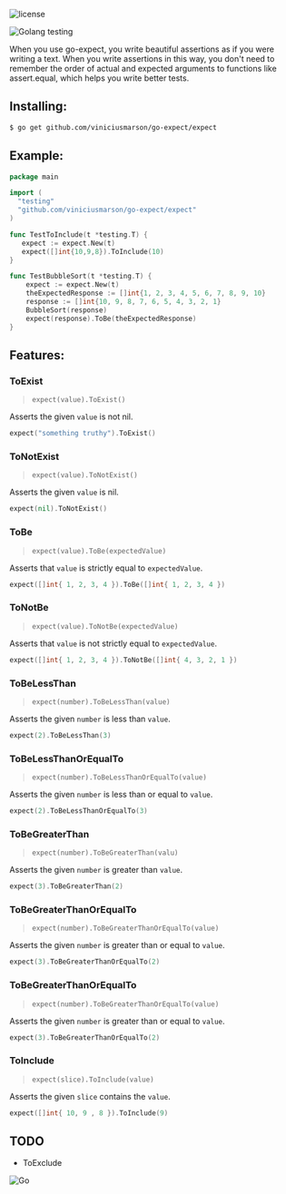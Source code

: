 ![license](http://img.shields.io/badge/license-MIT-blue.svg)

![Golang testing](https://cdn-images-1.medium.com/max/800/1*8jnAiQdv4Vxh5AH3-2uswA.jpeg)

When you use go-expect, you write beautiful assertions as if you were writing a text. When you write assertions in this way, you don't need to remember the order of actual and expected arguments to functions like assert.equal, which helps you write better tests.


## Installing:

```sh
$ go get github.com/viniciusmarson/go-expect/expect
```


## Example:

```go
package main

import (
  "testing"
  "github.com/viniciusmarson/go-expect/expect"
)

func TestToInclude(t *testing.T) {
   expect := expect.New(t)
   expect([]int{10,9,8}).ToInclude(10)
}

func TestBubbleSort(t *testing.T) {
	expect := expect.New(t)
	theExpectedResponse := []int{1, 2, 3, 4, 5, 6, 7, 8, 9, 10}
	response := []int{10, 9, 8, 7, 6, 5, 4, 3, 2, 1}
	BubbleSort(response)
	expect(response).ToBe(theExpectedResponse)
}
```


## Features: 


### ToExist

> `expect(value).ToExist()`

Asserts the given `value` is not nil.

```go
expect("something truthy").ToExist()
```


### ToNotExist

> `expect(value).ToNotExist()`

Asserts the given `value` is nil.

```go
expect(nil).ToNotExist()
```


### ToBe

> `expect(value).ToBe(expectedValue)`

Asserts that `value` is strictly equal to `expectedValue`.

```go
expect([]int{ 1, 2, 3, 4 }).ToBe([]int{ 1, 2, 3, 4 })
```


### ToNotBe

> `expect(value).ToNotBe(expectedValue)`

Asserts that `value` is not strictly equal to `expectedValue`.

```go
expect([]int{ 1, 2, 3, 4 }).ToNotBe([]int{ 4, 3, 2, 1 })
```


### ToBeLessThan

> `expect(number).ToBeLessThan(value)`

Asserts the given `number` is less than `value`.

```go
expect(2).ToBeLessThan(3)
```


### ToBeLessThanOrEqualTo

> `expect(number).ToBeLessThanOrEqualTo(value)`

Asserts the given `number` is less than or equal to `value`.

```go
expect(2).ToBeLessThanOrEqualTo(3)
```


### ToBeGreaterThan

> `expect(number).ToBeGreaterThan(valu)`

Asserts the given `number` is greater than `value`.

```go
expect(3).ToBeGreaterThan(2)
```


### ToBeGreaterThanOrEqualTo

> `expect(number).ToBeGreaterThanOrEqualTo(value)`

Asserts the given `number` is greater than or equal to `value`.

```go
expect(3).ToBeGreaterThanOrEqualTo(2)
```


### ToBeGreaterThanOrEqualTo

> `expect(number).ToBeGreaterThanOrEqualTo(value)`

Asserts the given `number` is greater than or equal to `value`.

```go
expect(3).ToBeGreaterThanOrEqualTo(2)
```


### ToInclude

> `expect(slice).ToInclude(value)`

Asserts the given `slice` contains the `value`.

```go
expect([]int{ 10, 9 , 8 }).ToInclude(9)
```

## TODO 

* ToExclude

![Go](http://nordicapis.com/wp-content/uploads/golang-hemmingway-with-a-martini-02-243x300.png)
